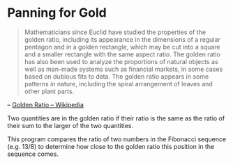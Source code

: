 # Panning for Gold

> Mathematicians since Euclid have studied the properties of the golden ratio, including its appearance in the dimensions of a regular pentagon and in a golden rectangle, which may be cut into a square and a smaller rectangle with the same aspect ratio. The golden ratio has also been used to analyze the proportions of natural objects as well as man-made systems such as financial markets, in some cases based on dubious fits to data. The golden ratio appears in some patterns in nature, including the spiral arrangement of leaves and other plant parts.

– [Golden Ratio – Wikipedia][1]

[1]: https://en.wikipedia.org/wiki/Golden_ratio

Two quantities are in the golden ratio if their ratio is the same as the ratio of their sum to the larger of the two quantities.

This program compares the ratio of two numbers in the Fibonacci sequence (e.g. 13/8) to determine how close to the golden ratio this position in the sequence comes.

